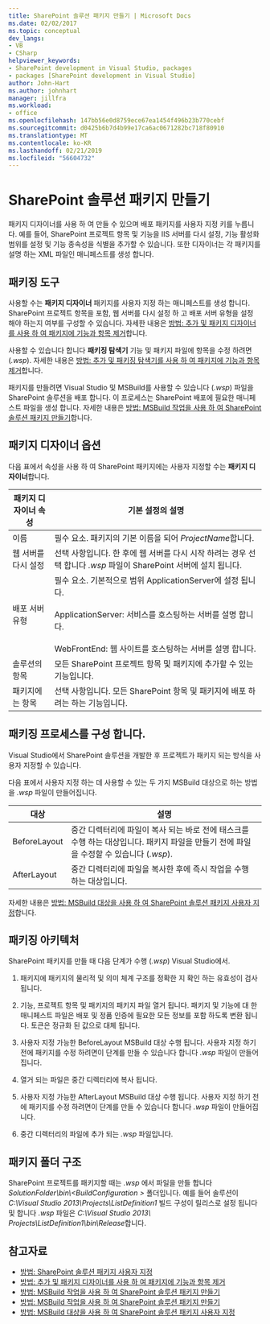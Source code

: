 ```yaml
---
title: SharePoint 솔루션 패키지 만들기 | Microsoft Docs
ms.date: 02/02/2017
ms.topic: conceptual
dev_langs:
- VB
- CSharp
helpviewer_keywords:
- SharePoint development in Visual Studio, packages
- packages [SharePoint development in Visual Studio]
author: John-Hart
ms.author: johnhart
manager: jillfra
ms.workload:
- office
ms.openlocfilehash: 147bb56e0d8759ece67ea1454f496b23b770cebf
ms.sourcegitcommit: d0425b6b7d4b99e17ca6ac0671282bc718f80910
ms.translationtype: MT
ms.contentlocale: ko-KR
ms.lasthandoff: 02/21/2019
ms.locfileid: "56604732"
---
```

# <a name="create-sharepoint-solution-packages"></a>SharePoint 솔루션 패키지 만들기
  패키지 디자이너를 사용 하 여 만들 수 있으며 배포 패키지를 사용자 지정 키를 누릅니다. 예를 들어, SharePoint 프로젝트 항목 및 기능을 IIS 서버를 다시 설정, 기능 활성화 범위를 설정 및 기능 종속성을 식별을 추가할 수 있습니다. 또한 디자이너는 각 패키지를 설명 하는 XML 파일인 매니페스트를 생성 합니다.

## <a name="packaging-tools"></a>패키징 도구
 사용할 수는 **패키지 디자이너** 패키지를 사용자 지정 하는 매니페스트를 생성 합니다. SharePoint 프로젝트 항목을 포함, 웹 서버를 다시 설정 하 고 배포 서버 유형을 설정 해야 하는지 여부를 구성할 수 있습니다. 자세한 내용은 [방법: 추가 및 패키지 디자이너를 사용 하 여 패키지에 기능과 항목 제거](../sharepoint/how-to-add-and-remove-features-and-items-to-a-package-by-using-the-package-designer.md)합니다.

 사용할 수 있습니다 합니다 **패키징 탐색기** 기능 및 패키지 파일에 항목을 수정 하려면 (*.wsp*). 자세한 내용은 [방법: 추가 및 패키징 탐색기를 사용 하 여 패키지에 기능과 항목 제거](../sharepoint/how-to-add-and-remove-features-and-items-to-a-package-by-using-the-packaging-explorer.md)합니다.

 패키지를 만들려면 Visual Studio 및 MSBuild를 사용할 수 있습니다 (*.wsp*) 파일을 SharePoint 솔루션을 배포 합니다. 이 프로세스는 SharePoint 배포에 필요한 매니페스트 파일을 생성 합니다. 자세한 내용은 [방법: MSBuild 작업을 사용 하 여 SharePoint 솔루션 패키지 만들기](../sharepoint/how-to-create-a-sharepoint-solution-package-by-using-msbuild-tasks.md)합니다.

## <a name="package-designer-options"></a>패키지 디자이너 옵션
 다음 표에서 속성을 사용 하 여 SharePoint 패키지에는 사용자 지정할 수는 **패키지 디자이너**합니다.

|패키지 디자이너 속성|기본 설정의 설명|
|-------------------------------|------------------------------------|
|이름|필수 요소. 패키지의 기본 이름을 되어 *ProjectName*합니다.|
|웹 서버를 다시 설정|선택 사항입니다. 한 후에 웹 서버를 다시 시작 하려는 경우 선택 합니다 *.wsp* 파일이 SharePoint 서버에 설치 됩니다.|
|배포 서버 유형|필수 요소. 기본적으로 범위 ApplicationServer에 설정 됩니다.<br /><br /> ApplicationServer: 서비스를 호스팅하는 서버를 설명 합니다.<br /><br /> WebFrontEnd: 웹 사이트를 호스팅하는 서버를 설명 합니다.|
|솔루션의 항목|모든 SharePoint 프로젝트 항목 및 패키지에 추가할 수 있는 기능입니다.|
|패키지에는 항목|선택 사항입니다. 모든 SharePoint 항목 및 패키지에 배포 하려는 하는 기능입니다.|

## <a name="configure-the-packaging-process"></a>패키징 프로세스를 구성 합니다.
 Visual Studio에서 SharePoint 솔루션을 개발한 후 프로젝트가 패키지 되는 방식을 사용자 지정할 수 있습니다.

 다음 표에서 사용자 지정 하는 데 사용할 수 있는 두 가지 MSBuild 대상으로 하는 방법을 *.wsp* 파일이 만들어집니다.

|대상|설명|
|------------|-----------------|
|BeforeLayout|중간 디렉터리에 파일이 복사 되는 바로 전에 태스크를 수행 하는 대상입니다. 패키지 파일을 만들기 전에 파일을 수정할 수 있습니다 (*.wsp*).|
|AfterLayout|중간 디렉터리에 파일을 복사한 후에 즉시 작업을 수행 하는 대상입니다.|

 자세한 내용은 [방법: MSBuild 대상을 사용 하 여 SharePoint 솔루션 패키지 사용자 지정](../sharepoint/how-to-customize-a-sharepoint-solution-package-by-using-msbuild-targets.md)합니다.

## <a name="packaging-architecture"></a>패키징 아키텍처
 SharePoint 패키지를 만들 때 다음 단계가 수행 (*.wsp*) Visual Studio에서.

1.  패키지에 패키지의 물리적 및 의미 체계 구조를 정확한 지 확인 하는 유효성이 검사 됩니다.

2.  기능, 프로젝트 항목 및 패키지의 패키지 파일 열거 됩니다. 패키지 및 기능에 대 한 매니페스트 파일은 배포 및 정품 인증에 필요한 모든 정보를 포함 하도록 변환 됩니다. 토큰은 정규화 된 값으로 대체 됩니다.

3.  사용자 지정 가능한 BeforeLayout MSBuild 대상 수행 됩니다. 사용자 지정 하기 전에 패키지를 수정 하려면이 단계를 만들 수 있습니다 합니다 *.wsp* 파일이 만들어집니다.

4.  열거 되는 파일은 중간 디렉터리에 복사 됩니다.

5.  사용자 지정 가능한 AfterLayout MSBuild 대상 수행 됩니다. 사용자 지정 하기 전에 패키지를 수정 하려면이 단계를 만들 수 있습니다 합니다 *.wsp* 파일이 만들어집니다.

6.  중간 디렉터리의 파일에 추가 되는 *.wsp* 파일입니다.

## <a name="package-folder-structure"></a>패키지 폴더 구조
 SharePoint 프로젝트를 패키지할 때는 *.wsp* 에서 파일을 만들 합니다 *SolutionFolder\bin\\\<BuildConfiguration >* 폴더입니다. 예를 들어 솔루션이 *C:\Visual Studio 2013\Projects\ListDefinition1* 빌드 구성이 릴리스로 설정 됩니다 및 합니다 *.wsp* 파일은 *C:\Visual Studio 2013\ Projects\ListDefinition1\bin\Release*합니다.

## <a name="see-also"></a>참고자료
- [방법: SharePoint 솔루션 패키지 사용자 지정](../sharepoint/how-to-customize-a-sharepoint-solution-package.md)
- [방법: 추가 및 패키지 디자이너를 사용 하 여 패키지에 기능과 항목 제거](../sharepoint/how-to-add-and-remove-features-and-items-to-a-package-by-using-the-package-designer.md)
- [방법: MSBuild 작업을 사용 하 여 SharePoint 솔루션 패키지 만들기](../sharepoint/how-to-create-a-sharepoint-solution-package-by-using-msbuild-tasks.md)
- [방법: MSBuild 작업을 사용 하 여 SharePoint 솔루션 패키지 만들기](../sharepoint/how-to-create-a-sharepoint-solution-package-by-using-msbuild-tasks.md)
- [방법: MSBuild 대상을 사용 하 여 SharePoint 솔루션 패키지 사용자 지정](../sharepoint/how-to-customize-a-sharepoint-solution-package-by-using-msbuild-targets.md)
